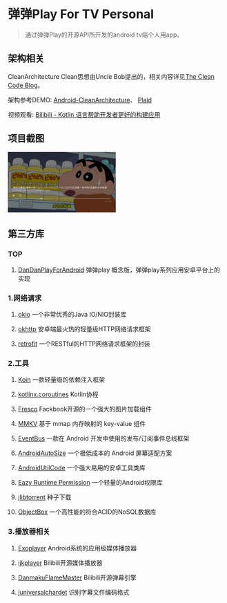# 弹弹Play For TV Personal

> 通过弹弹Play的开源API所开发的android tv端个人用app。

## 架构相关
CleanArchitecture
Clean思想由Uncle Bob提出的，相关内容详见[The Clean Code Blog](https://blog.cleancoder.com/uncle-bob/2012/08/13/the-clean-architecture.html)。  

架构参考DEMO:
[Android-CleanArchitecture](https://github.com/android10/Android-CleanArchitecture)、
[Plaid](https://github.com/android/plaid) 

视频观看:
[Bilibili - Kotlin 语言帮助开发者更好的构建应用](https://www.bilibili.com/video/av70762038)


## 项目截图
<img src="./screen/device-2019-10-28-193951.png" width="250">


## 第三方库

### TOP
1) [DanDanPlayForAndroid](https://github.com/xyoye/DanDanPlayForAndroid)
弹弹play 概念版，弹弹play系列应用安卓平台上的实现

### 1.网络请求
1) [okio](https://github.com/square/okio)
一个非常优秀的Java IO/NIO封装库

2) [okhttp](https://github.com/square/okhttp)
安卓端最火热的轻量级HTTP网络请求框架

3) [retrofit](https://github.com/square/retrofi)
一个RESTful的HTTP网络请求框架的封装

### 2.工具
1) [Koin](https://github.com/InsertKoinIO/koin)
一款轻量级的依赖注入框架

2) [kotlinx.coroutines](https://github.com/Kotlin/kotlinx.coroutines)
Kotlin协程

3) [Fresco](https://github.com/facebook/fresco)
Fackbook开源的一个强大的图片加载组件

4) [MMKV](https://github.com/Tencent/MMKV)
基于 mmap 内存映射的 key-value 组件

5) [EventBus](https://github.com/greenrobot/EventBus)
一款在 Android 开发中使用的发布/订阅事件总线框架

6) [AndroidAutoSize](https://github.com/JessYanCoding/AndroidAutoSize)
一个极低成本的 Android 屏幕适配方案

7) [AndroidUtilCode](https://github.com/Blankj/AndroidUtilCode)
一个强大易用的安卓工具类库

8) [Eazy Runtime Permission](https://github.com/sagar-viradiya/eazypermissions)
一个轻量的Android权限库

9) [jlibtorrent](https://github.com/frostwire/frostwire-jlibtorrent)
种子下载

10) [ObjectBox](https://github.com/objectbox/objectbox-java)
一个高性能的符合ACID的NoSQL数据库

### 3.播放器相关
1) [Exoplayer](https://github.com/google/ExoPlayer)
Android系统的应用级媒体播放器

2) [ijkplayer](https://github.com/bilibili/ijkplayer)
Bilibili开源媒体播放器

3) [DanmakuFlameMaster](https://github.com/bilibili/DanmakuFlameMaster)
Bilibili开源弹幕引擎

4) [juniversalchardet](https://github.com/albfernandez/juniversalchardet)
识别字幕文件编码格式